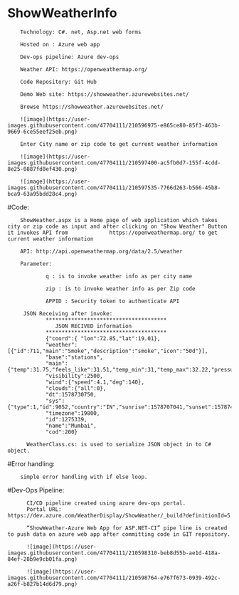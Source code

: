 # ShowWeatherInfo

        Technology: C#. net, Asp.net web forms 

        Hosted on : Azure web app

        Dev-ops pipeline: Azure dev-ops

        Weather API: https://openweathermap.org/

        Code Repository: Git Hub

        Demo Web site: https://showweather.azurewebsites.net/

        Browse https://showweather.azurewebsites.net/

        ![image](https://user-images.githubusercontent.com/47704111/210596975-e865ce80-85f3-463b-9669-6ce55eef25eb.png)

        Enter City name or zip code to get current weather information 

        ![image](https://user-images.githubusercontent.com/47704111/210597400-ac5fb0d7-155f-4cdd-8e25-0887fd8ef430.png)

        ![image](https://user-images.githubusercontent.com/47704111/210597535-7766d263-b566-45b8-bca9-63a95bdd28c4.png)


#Code:

        ShowWeather.aspx is a Home page of web application which takes city or zip code as input and after clicking on "Show Weather" Button it invokes API from             https://openweathermap.org/ to get current weather information

        API: http://api.openweathermap.org/data/2.5/weather

        Parameter: 

                q : is to invoke weather info as per city name 

                zip : is to invoke weather info as per Zip code 

                APPID : Security token to authenticate API

         JSON Receiving after invoke:
                **************************************
                   JSON RECIVED information   
                **************************************  
                {"coord":{ "lon":72.85,"lat":19.01},  
                "weather":[{"id":711,"main":"Smoke","description":"smoke","icon":"50d"}],  
                "base":"stations",  
                "main":{"temp":31.75,"feels_like":31.51,"temp_min":31,"temp_max":32.22,"pressure":1014,"humidity":43},  
                "visibility":2500,  
                "wind":{"speed":4.1,"deg":140},  
                "clouds":{"all":0},  
                "dt":1578730750,  
                "sys":{"type":1,"id":9052,"country":"IN","sunrise":1578707041,"sunset":1578746875},  
                "timezone":19800,  
                "id":1275339,  
                "name":"Mumbai",  
                "cod":200}  

          WeatherClass.cs: is used to serialize JSON object in to C# object.
  
  #Error handling: 
  
        simple error handling with if else loop.
  
  #Dev-Ops Pipeline:
  
          CI/CD pipeline created using azure dev-ops portal.
          Portal URL: https://dev.azure.com/WeatherDisplay/ShowWeather/_build?definitionId=5

          “ShowWeather-Azure Web App for ASP.NET-CI” pipe line is created to push data on azure web app after committing code in GIT repository.

          ![image](https://user-images.githubusercontent.com/47704111/210598310-beb8d55b-ae1d-418a-84ef-28b9e9cb01fa.png)

          ![image](https://user-images.githubusercontent.com/47704111/210598764-e767f673-0939-492c-a26f-b827b14d6d79.png)


  
  
  


